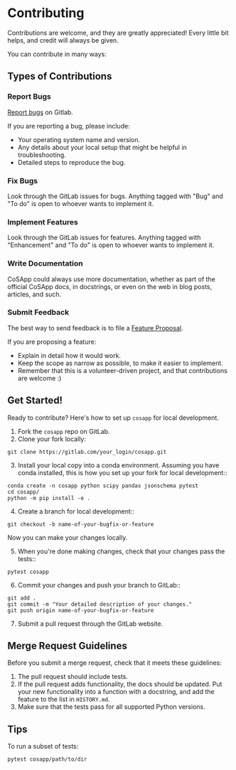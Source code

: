 # Contributing

Contributions are welcome, and they are greatly appreciated!
Every little bit helps, and credit will always be given.

You can contribute in many ways:

## Types of Contributions

### Report Bugs

[Report bugs](https://gitlab.com/CoSApp/cosapp/issues/new?issuable_template=Bug) on Gitlab.

If you are reporting a bug, please include:

* Your operating system name and version.
* Any details about your local setup that might be helpful in troubleshooting.
* Detailed steps to reproduce the bug.

### Fix Bugs

Look through the GitLab issues for bugs. Anything tagged with "Bug" and "To do" is open to whoever
wants to implement it.

### Implement Features

Look through the GitLab issues for features. Anything tagged with "Enhancement"
and "To do" is open to whoever wants to implement it.

### Write Documentation

CoSApp could always use more documentation, whether as part of the
official CoSApp docs, in docstrings, or even on the web in blog posts,
articles, and such.

### Submit Feedback

The best way to send feedback is to file a [Feature Proposal](https://gitlab.com/CoSApp/cosapp/issues/new?issuable_template=FeatureProposal).

If you are proposing a feature:

* Explain in detail how it would work.
* Keep the scope as narrow as possible, to make it easier to implement.
* Remember that this is a volunteer-driven project, and that contributions are welcome :)

## Get Started!

Ready to contribute? Here's how to set up `cosapp` for local development.

1. Fork the `cosapp` repo on GitLab.
2. Clone your fork locally:
```
git clone https://gitlab.com/your_login/cosapp.git
```
3. Install your local copy into a conda environment. Assuming you have conda installed, this is how you set up your fork for local development::
```
conda create -n cosapp python scipy pandas jsonschema pytest
cd cosapp/
python -m pip install -e .
```
4. Create a branch for local development::
```
git checkout -b name-of-your-bugfix-or-feature
```
   Now you can make your changes locally.

5. When you're done making changes, check that your changes pass the tests::
```
pytest cosapp
```
6. Commit your changes and push your branch to GitLab::
```
git add .
git commit -m "Your detailed description of your changes."
git push origin name-of-your-bugfix-or-feature
```
7. Submit a pull request through the GitLab website.

## Merge Request Guidelines

Before you submit a merge request, check that it meets these guidelines:

1. The pull request should include tests.
2. If the pull request adds functionality, the docs should be updated. Put
   your new functionality into a function with a docstring, and add the
   feature to the list in `HISTORY.md`.
3. Make sure that the tests pass for all supported Python versions.

## Tips

To run a subset of tests:
```
pytest cosapp/path/to/dir
```
